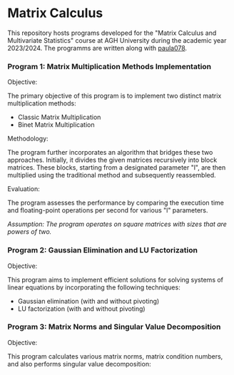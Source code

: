 # Matrix Calculus

This repository hosts programs developed for the "Matrix Calculus and Multivariate Statistics" course at AGH University during the academic year 2023/2024. 
The programms are written along with <a href="https://github.com/paula078">paula078</a>.

### Program 1: Matrix Multiplication Methods Implementation

Objective:

The primary objective of this program is to implement two distinct matrix multiplication methods:

- Classic Matrix Multiplication
- Binet Matrix Multiplication

Methodology:

The program further incorporates an algorithm that bridges these two approaches. Initially, it divides the given matrices recursively into block matrices.
These blocks, starting from a designated parameter "l", are then multiplied using the traditional method and subsequently reassembled.

Evaluation:

The program assesses the performance by comparing the execution time and floating-point operations per second for various "l" parameters.

*Assumption: The program operates on square matrices with sizes that are powers of two.*


### Program 2: Gaussian Elimination and LU Factorization

Objective:

This program aims to implement efficient solutions for solving systems of linear equations by incorporating the following techniques:

- Gaussian elimination (with and without pivoting)
- LU factorization (with and without pivoting)

### Program 3: Matrix Norms and Singular Value Decomposition

Objective:

This program calculates various matrix norms, matrix condition numbers, and also performs singular value decomposition:
